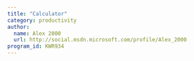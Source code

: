 ```yaml
---
title: "Calculator"
category: productivity
author:
  name: Alex 2000
  url: http://social.msdn.microsoft.com/profile/Alex_2000
program_id: KWR934
---
```

